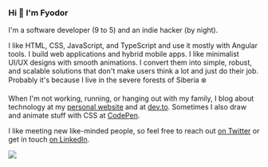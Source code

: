 ### Hi 👋 I'm Fyodor

I'm a software developer (9 to 5) and an indie hacker (by night).

I like HTML, CSS, JavaScript, and TypeScript and use it mostly with Angular tools. I build web applications and hybrid mobile apps. I like minimalist UI/UX designs with smooth animations. I convert them into simple, robust, and scalable solutions that don't make users think a lot and just do their job. Probably it's because I live in the severe forests of Siberia ❄️

When I'm not working, running, or hanging out with my family, I blog about technology at my [personal website](https://fyodor.io/) and at [dev.to](https://dev.to/fyodorio). Sometimes I also draw and animate stuff with CSS at [CodePen](https://codepen.io/fyodorio).

I like meeting new like-minded people, so feel free to reach out [on Twitter](https://twitter.com/fyodorio) or get in touch [on LinkedIn](https://www.linkedin.com/in/fyodorio/).

![](https://media.giphy.com/media/MOKek8nMgn4c/giphy.gif)
